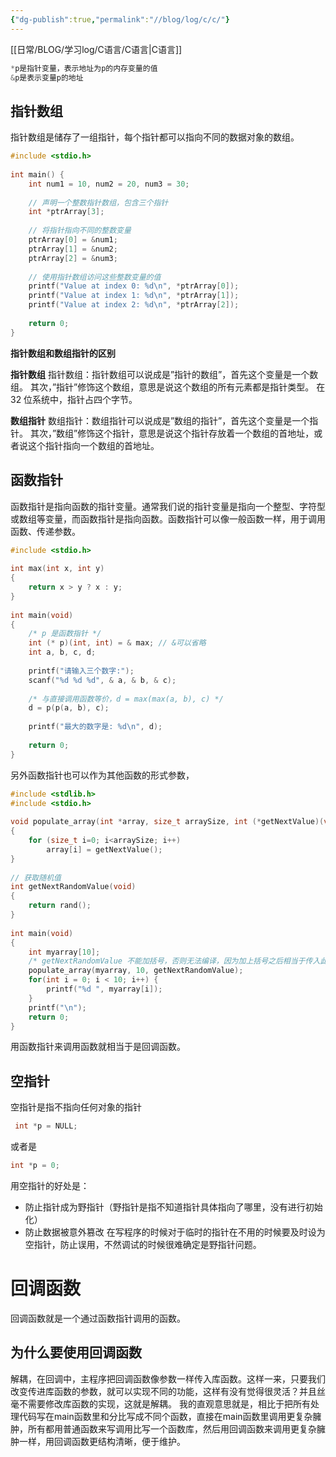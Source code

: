 ```yaml
---
{"dg-publish":true,"permalink":"//blog/log/c/c/"}
---
```


[[日常/BLOG/学习log/C语言/C语言\|C语言]]
~~~c
*p是指针变量，表示地址为p的内存变量的值
&p是表示变量p的地址
~~~

## 指针数组
指针数组是储存了一组指针，每个指针都可以指向不同的数据对象的数组。

~~~c
#include <stdio.h>
 
int main() {
    int num1 = 10, num2 = 20, num3 = 30;
    
    // 声明一个整数指针数组，包含三个指针
    int *ptrArray[3];
    
    // 将指针指向不同的整数变量
    ptrArray[0] = &num1;
    ptrArray[1] = &num2;
    ptrArray[2] = &num3;
    
    // 使用指针数组访问这些整数变量的值
    printf("Value at index 0: %d\n", *ptrArray[0]);
    printf("Value at index 1: %d\n", *ptrArray[1]);
    printf("Value at index 2: %d\n", *ptrArray[2]);
    
    return 0;
}
~~~

**指针数组和数组指针的区别**

**指针数组**
指针数组：指针数组可以说成是”指针的数组”，首先这个变量是一个数组。
其次，”指针”修饰这个数组，意思是说这个数组的所有元素都是指针类型。
在 32 位系统中，指针占四个字节。

**数组指针**
数组指针：数组指针可以说成是”数组的指针”，首先这个变量是一个指针。
其次，”数组”修饰这个指针，意思是说这个指针存放着一个数组的首地址，或者说这个指针指向一个数组的首地址。

## 函数指针
函数指针是指向函数的指针变量。通常我们说的指针变量是指向一个整型、字符型或数组等变量，而函数指针是指向函数。函数指针可以像一般函数一样，用于调用函数、传递参数。
~~~c
#include <stdio.h>
 
int max(int x, int y)
{
    return x > y ? x : y;
}
 
int main(void)
{
    /* p 是函数指针 */
    int (* p)(int, int) = & max; // &可以省略
    int a, b, c, d;
 
    printf("请输入三个数字:");
    scanf("%d %d %d", & a, & b, & c);
 
    /* 与直接调用函数等价，d = max(max(a, b), c) */
    d = p(p(a, b), c); 
 
    printf("最大的数字是: %d\n", d);
 
    return 0;
}
~~~

另外函数指针也可以作为其他函数的形式参数，

~~~c
#include <stdlib.h>  
#include <stdio.h>
 
void populate_array(int *array, size_t arraySize, int (*getNextValue)(void))
{
    for (size_t i=0; i<arraySize; i++)
        array[i] = getNextValue();
}
 
// 获取随机值
int getNextRandomValue(void)
{
    return rand();
}
 
int main(void)
{
    int myarray[10];
    /* getNextRandomValue 不能加括号，否则无法编译，因为加上括号之后相当于传入此参数时传入了 int , 而不是函数指针*/
    populate_array(myarray, 10, getNextRandomValue);
    for(int i = 0; i < 10; i++) {
        printf("%d ", myarray[i]);
    }
    printf("\n");
    return 0;
}
~~~
用函数指针来调用函数就相当于是回调函数。

## 空指针
空指针是指不指向任何对象的指针
~~~c
 int *p = NULL;
~~~
或者是
~~~c
int *p = 0;
~~~

用空指针的好处是：
- 防止指针成为野指针（野指针是指不知道指针具体指向了哪里，没有进行初始化）
- 防止数据被意外篡改
在写程序的时候对于临时的指针在不用的时候要及时设为空指针，防止误用，不然调试的时候很难确定是野指针问题。
# 回调函数
回调函数就是一个通过函数指针调用的函数。
## 为什么要使用回调函数
解耦，在回调中，主程序把回调函数像参数一样传入库函数。这样一来，只要我们改变传进库函数的参数，就可以实现不同的功能，这样有没有觉得很灵活？并且丝毫不需要修改库函数的实现，这就是解耦。
我的直观意思就是，相比于把所有处理代码写在main函数里和分比写成不同个函数，直接在main函数里调用更复杂臃肿，所有都用普通函数来写调用比写一个函数库，然后用回调函数来调用更复杂臃肿一样，用回调函数更结构清晰，便于维护。


